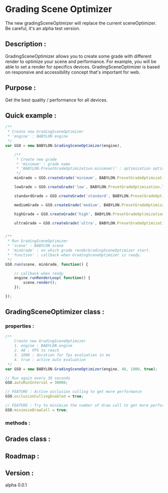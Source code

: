 # Grading Scene Optimizer

The new gradingSceneOptimizer will replace the current sceneOptimizer.
Be careful, it's an alpha test version.

## Description :
GradingSceneOptimizer allows you to create some grade with different render to optimize your scene and performance.
For example, you will be able to set a render for specifics devices.
GradingSceneOptimizer is based on responsive and accessibility concept that's important for web.

## Purpose :
Get the best quality / performance for all devices.

## Quick example :

```javascript
/**
 * Create new GradingSceneOptimizer
 * 'engine' : BABYLON engine
 */
var GSO = new BABYLON.GradingSceneOptimizer(engine),

    /**
     * Create new grade
     * 'minimum' : grade name
     * 'BABYLON.PresetGradeOptimization.minimum()' : optimization options
     */
    minGrade = GSO.createGrade('minimum', BABYLON.PresetGradeOptimization.minimum()),

    lowGrade = GSO.createGrade('low', BABYLON.PresetGradeOptimization.low()),

    standardGrade = GSO.createGrade('standard', BABYLON.PresetGradeOptimization.standard()),

    mediumGrade = GSO.createGrade('medium', BABYLON.PresetGradeOptimization.medium()),

    highGrade = GSO.createGrade('high', BABYLON.PresetGradeOptimization.high()),

    ultraGrade = GSO.createGrade('ultra', BABYLON.PresetGradeOptimization.ultra());


/**
 * Run GradingSceneOptimizer
 * 'scene' : BABYLON scene
 * 'minGrade' : on which grade renderGradingSceneOptimizer start.
 * 'function' : callback when GradingSceneOptimizer is ready.
 */
GSO.run(scene, minGrade, function() {

    // callback when ready
    engine.runRenderLoop( function() {
        scene.render();
    });

});
```



## GradingSceneOptimizer class :

### properties :

```javascript
/**
    Create new GradingSceneOptimizer
    1. engine : BABYLON.engine
    2. 48 : FPS to reach
    3. 1000 : duration for fps evaluation in ms
    4. true : active auto evaluation
 */
var GSO = new BABYLON.GradingSceneOptimizer(engine, 48, 1000, true);

// Run again every 30 seconds
GSO.autoRunInterval = 30000;

// FEATURE : Active occlusion culling to get more performance
GSO.occlusionCullingEnabled = true;

// FEATURE : Try to minimize the number of draw call to get more performance
GSO.minimizeDrawCall = true;

```

### methods :









## Grades class :


## Roadmap :

## Version :

alpha 0.0.1
